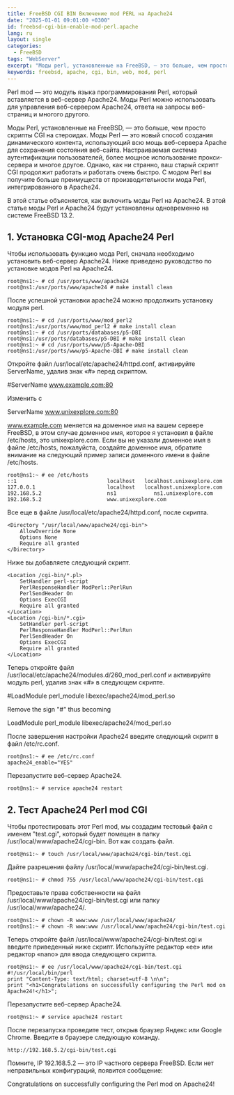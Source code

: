 ```yaml
---
title: FreeBSD CGI BIN Включение mod PERL на Apache24
date: "2025-01-01 09:01:00 +0300"
id: freebsd-cgi-bin-enable-mod-perl.apache
lang: ru
layout: single
categories:
  - FreeBSD
tags: "WebServer"
excerpt: "Моды perl, установленные на FreeBSD, — это больше, чем просто скрипты CGI на стероидах. Моды perl — это новый способ создания динамического контента"
keywords: freebsd, apache, cgi, bin, web, mod, perl
---
```


Perl mod — это модуль языка программирования Perl, который вставляется в веб-сервер Apache24. Моды Perl можно использовать для управления веб-сервером Apache24, ответа на запросы веб-страниц и многого другого.

Моды Perl, установленные на FreeBSD, — это больше, чем просто скрипты CGI на стероидах. Моды Perl — это новый способ создания динамического контента, использующий всю мощь веб-сервера Apache для сохранения состояния веб-сайта. Настраиваемая система аутентификации пользователей, более мощное использование прокси-сервера и многое другое. Однако, как ни странно, ваш старый скрипт CGI продолжит работать и работать очень быстро. С модом Perl вы получите больше преимуществ от производительности мода Perl, интегрированного в Apache24.

В этой статье объясняется, как включить моды Perl на Apache24. В этой статье моды Perl и Apache24 будут установлены одновременно на системе FreeBSD 13.2.

## 1. Установка CGI-мод Apache24 Perl
Чтобы использовать функцию мода Perl, сначала необходимо установить веб-сервер Apache24. Ниже приведено руководство по установке модов Perl на Apache24.

```
root@ns1:~ # cd /usr/ports/www/apache24
root@ns1:/usr/ports/www/apache24 # make install clean
```

После успешной установки apache24 можно продолжить установку модуля perl.

```
root@ns1:~ # cd /usr/ports/www/mod_perl2
root@ns1:/usr/ports/www/mod_perl2 # make install clean
root@ns1:~ # cd /usr/ports/databases/p5-DBI
root@ns1:/usr/ports/databases/p5-DBI # make install clean
root@ns1:~ # cd /usr/ports/www/p5-Apache-DBI
root@ns1:/usr/ports/www/p5-Apache-DBI # make install clean
```

Откройте файл /usr/local/etc/apache24/httpd.conf, активируйте ServerName, удалив знак «#» перед скриптом.

#ServerName www.example.com:80

Изменить с

ServerName www.unixexplore.com:80

www.example.com меняется на доменное имя на вашем сервере FreeBSD, в этом случае доменное имя, которое я установил в файле /etc/hosts, это unixexplore.com. Если вы не указали доменное имя в файле /etc/hosts, пожалуйста, создайте доменное имя, обратите внимание на следующий пример записи доменного имени в файле /etc/hosts.

```
root@ns1:~ # ee /etc/hosts
::1                             localhost   localhost.unixexplore.com
127.0.0.1                       localhost   localhost.unixexplore.com
192.168.5.2                     ns1            ns1.unixexplore.com
192.168.5.2                     www.unixexplore.com
```

Все еще в файле /usr/local/etc/apache24/httpd.conf, после скрипта.

```
<Directory "/usr/local/www/apache24/cgi-bin">
    AllowOverride None
    Options None
    Require all granted
</Directory>
```

Ниже вы добавляете следующий скрипт.

```
<Location /cgi-bin/*.pl>
    SetHandler perl-script
    PerlResponseHandler ModPerl::PerlRun
    PerlSendHeader On
    Options ExecCGI
    Require all granted
</Location>
<Location /cgi-bin/*.cgi>
    SetHandler perl-script
    PerlResponseHandler ModPerl::PerlRun
    PerlSendHeader On
    Options ExecCGI
    Require all granted
</Location>
```

Теперь откройте файл /usr/local/etc/apache24/modules.d/260_mod_perl.conf и активируйте модуль perl, удалив знак «#» в следующем скрипте.

#LoadModule perl_module        libexec/apache24/mod_perl.so

Remove the sign "#" thus becoming

LoadModule perl_module        libexec/apache24/mod_perl.so


После завершения настройки Apache24 введите следующий скрипт в файл /etc/rc.conf.

```
root@ns1:~ # ee /etc/rc.conf
apache24_enable="YES"
```

Перезапустите веб-сервер Apache24.

```
root@ns1:~ # service apache24 restart
```

## 2. Тест Apache24 Perl mod CGI
Чтобы протестировать этот Perl mod, мы создадим тестовый файл с именем "test.cgi", который будет помещен в папку /usr/local/www/apache24/cgi-bin. Вот как создать файл.

```
root@ns1:~ # touch /usr/local/www/apache24/cgi-bin/test.cgi
```

Дайте разрешения файлу /usr/local/www/apache24/cgi-bin/test.cgi.

```
root@ns1:~ # chmod 755 /usr/local/www/apache24/cgi-bin/test.cgi
```

Предоставьте права собственности на файл /usr/local/www/apache24/cgi-bin/test.cgi или папку /usr/local/www/apache24/.

```
root@ns1:~ # chown -R www:www /usr/local/www/apache24/
root@ns1:~ # chown -R www:www /usr/local/www/apache24/cgi-bin/test.cgi
```

Теперь откройте файл /usr/local/www/apache24/cgi-bin/test.cgi и введите приведенный ниже скрипт. Используйте редактор «ee» или редактор «nano» для ввода следующего скрипта.

```
root@ns1:~ # ee /usr/local/www/apache24/cgi-bin/test.cgi
#!/usr/local/bin/perl
print "Content-Type: text/html; charset=utf-8 \n\n";
print "<h1>Congratulations on successfully configuring the Perl mod on Apache24!</h1>";
```

Перезапустите веб-сервер Apache24.

```
root@ns1:~ # service apache24 restart
```

После перезапуска проведите тест, открыв браузер Яндекс или Google Chrome. Введите в браузере следующую команду.

```
http://192.168.5.2/cgi-bin/test.cgi
```

Помните, IP 192.168.5.2 — это IP частного сервера FreeBSD. Если нет неправильных конфигураций, появится сообщение:

Congratulations on successfully configuring the Perl mod on Apache24!



